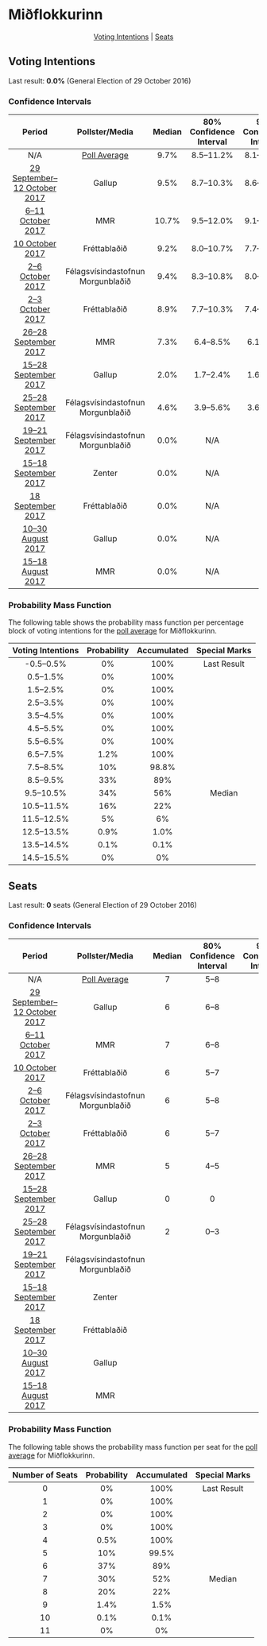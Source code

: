 # Miðflokkurinn

<p align="center"><a href="#voting-intentions">Voting Intentions</a> | <a href="#seats">Seats</a></p>

## Voting Intentions

Last result: **0.0%** (General Election of 29 October 2016)

### Confidence Intervals

| Period     | Pollster/Media   | Median | 80% Confidence Interval | 90% Confidence Interval | 95% Confidence Interval | 99% Confidence Interval |
|:----------:|:----------------:|:-----------:|:-----------------------:|:-----------------------:|:-----------------------:|:-----------------------:|
| N/A | [Poll Average](average.html) | 9.7% | 8.5–11.2% | 8.1–11.7% | 7.8–12.1% | 7.2–12.9% |
| [29 September–12 October 2017](2017-10-12-Gallup.html) | Gallup | 9.5% | 8.7–10.3% | 8.6–10.6% | 8.4–10.8% | 8.0–11.2% |
| [6–11 October 2017](2017-10-11-MMR.html) | MMR | 10.7% | 9.5–12.0% | 9.1–12.4% | 8.9–12.8% | 8.3–13.4% |
| [10 October 2017](2017-10-10-Frettabladid.html) | Fréttablaðið | 9.2% | 8.0–10.7% | 7.7–11.1% | 7.4–11.4% | 6.9–12.1% |
| [2–6 October 2017](2017-10-06-Felagsvisindastofnun.html) | Félagsvísindastofnun <br> Morgunblaðið | 9.4% | 8.3–10.8% | 8.0–11.1% | 7.7–11.5% | 7.2–12.1% |
| [2–3 October 2017](2017-10-03-Frettabladid.html) | Fréttablaðið | 8.9% | 7.7–10.3% | 7.4–10.7% | 7.1–11.1% | 6.6–11.8% |
| [26–28 September 2017](2017-09-28-MMR.html) | MMR | 7.3% | 6.4–8.5% | 6.1–8.8% | 5.9–9.1% | 5.4–9.7% |
| [15–28 September 2017](2017-09-28-Gallup.html) | Gallup | 2.0% | 1.7–2.4% | 1.6–2.5% | 1.5–2.6% | 1.4–2.9% |
| [25–28 September 2017](2017-09-28-Felagsvisindastofnun.html) | Félagsvísindastofnun <br> Morgunblaðið | 4.6% | 3.9–5.6% | 3.6–5.9% | 3.5–6.2% | 3.1–6.7% |
| [19–21 September 2017](2017-09-21-Felagsvisindastofnun.html) | Félagsvísindastofnun <br> Morgunblaðið | 0.0% | N/A | N/A | N/A | N/A |
| [15–18 September 2017](2017-09-18-Zenter.html) | Zenter | 0.0% | N/A | N/A | N/A | N/A |
| [18 September 2017](2017-09-18-Frettabladid.html) | Fréttablaðið | 0.0% | N/A | N/A | N/A | N/A |
| [10–30 August 2017](2017-08-30-Gallup.html) | Gallup | 0.0% | N/A | N/A | N/A | N/A |
| [15–18 August 2017](2017-08-18-MMR.html) | MMR | 0.0% | N/A | N/A | N/A | N/A |

### Probability Mass Function

The following table shows the probability mass function per percentage block of voting intentions for the [poll average](average.html) for Miðflokkurinn.

| Voting Intentions | Probability | Accumulated | Special Marks |
|:-----------------:|:-----------:|:-----------:|:-------------:|
| -0.5–0.5% | 0% | 100% | Last Result |
| 0.5–1.5% | 0% | 100% |  |
| 1.5–2.5% | 0% | 100% |  |
| 2.5–3.5% | 0% | 100% |  |
| 3.5–4.5% | 0% | 100% |  |
| 4.5–5.5% | 0% | 100% |  |
| 5.5–6.5% | 0% | 100% |  |
| 6.5–7.5% | 1.2% | 100% |  |
| 7.5–8.5% | 10% | 98.8% |  |
| 8.5–9.5% | 33% | 89% |  |
| 9.5–10.5% | 34% | 56% | Median |
| 10.5–11.5% | 16% | 22% |  |
| 11.5–12.5% | 5% | 6% |  |
| 12.5–13.5% | 0.9% | 1.0% |  |
| 13.5–14.5% | 0.1% | 0.1% |  |
| 14.5–15.5% | 0% | 0% |  |


## Seats

Last result: **0** seats (General Election of 29 October 2016)

### Confidence Intervals

| Period     | Pollster/Media   | Median | 80% Confidence Interval | 90% Confidence Interval | 95% Confidence Interval | 99% Confidence Interval |
|:----------:|:----------------:|:------:|:-----------------------:|:-----------------------:|:-----------------------:|:-----------------------:|
| N/A | [Poll Average](average.html) | 7 | 5–8 | 5–8 | 5–8 | 4–9 |
| [29 September–12 October 2017](2017-10-12-Gallup.html) | Gallup | 6 | 6–8 | 6–8 | 5–8 | 5–8 |
| [6–11 October 2017](2017-10-11-MMR.html) | MMR | 7 | 6–8 | 6–9 | 6–9 | 5–9 |
| [10 October 2017](2017-10-10-Frettabladid.html) | Fréttablaðið | 6 | 5–7 | 5–8 | 5–8 | 4–8 |
| [2–6 October 2017](2017-10-06-Felagsvisindastofnun.html) | Félagsvísindastofnun <br> Morgunblaðið | 6 | 5–8 | 5–8 | 5–8 | 4–8 |
| [2–3 October 2017](2017-10-03-Frettabladid.html) | Fréttablaðið | 6 | 5–7 | 5–7 | 5–8 | 4–8 |
| [26–28 September 2017](2017-09-28-MMR.html) | MMR | 5 | 4–5 | 4–6 | 4–6 | 3–7 |
| [15–28 September 2017](2017-09-28-Gallup.html) | Gallup | 0 | 0 | 0 | 0 | 0 |
| [25–28 September 2017](2017-09-28-Felagsvisindastofnun.html) | Félagsvísindastofnun <br> Morgunblaðið | 2 | 0–3 | 0–3 | 0–4 | 0–4 |
| [19–21 September 2017](2017-09-21-Felagsvisindastofnun.html) | Félagsvísindastofnun <br> Morgunblaðið |  |  |  |  |  |
| [15–18 September 2017](2017-09-18-Zenter.html) | Zenter |  |  |  |  |  |
| [18 September 2017](2017-09-18-Frettabladid.html) | Fréttablaðið |  |  |  |  |  |
| [10–30 August 2017](2017-08-30-Gallup.html) | Gallup |  |  |  |  |  |
| [15–18 August 2017](2017-08-18-MMR.html) | MMR |  |  |  |  |  |

### Probability Mass Function

The following table shows the probability mass function per seat for the [poll average](average.html) for Miðflokkurinn.

| Number of Seats | Probability | Accumulated | Special Marks |
|:---------------:|:-----------:|:-----------:|:-------------:|
| 0 | 0% | 100% | Last Result |
| 1 | 0% | 100% |  |
| 2 | 0% | 100% |  |
| 3 | 0% | 100% |  |
| 4 | 0.5% | 100% |  |
| 5 | 10% | 99.5% |  |
| 6 | 37% | 89% |  |
| 7 | 30% | 52% | Median |
| 8 | 20% | 22% |  |
| 9 | 1.4% | 1.5% |  |
| 10 | 0.1% | 0.1% |  |
| 11 | 0% | 0% |  |


